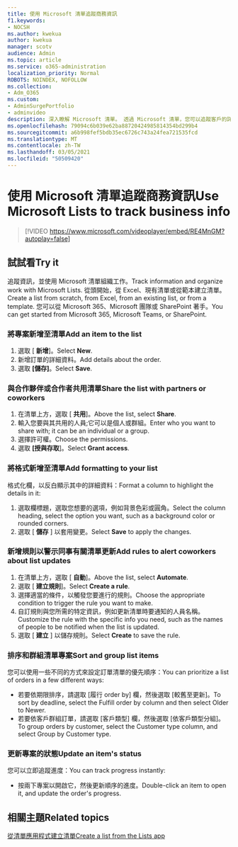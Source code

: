 ```yaml
---
title: 使用 Microsoft 清單追蹤商務資訊
f1.keywords:
- NOCSH
ms.author: kwekua
author: kwekua
manager: scotv
audience: Admin
ms.topic: article
ms.service: o365-administration
localization_priority: Normal
ROBOTS: NOINDEX, NOFOLLOW
ms.collection:
- Adm_O365
ms.custom:
- AdminSurgePortfolio
- adminvideo
description: 深入瞭解 Microsoft 清單。 透過 Microsoft 清單，您可以追蹤客戶的詳細資料，如客戶類型、訂單履行和訂單進度。
ms.openlocfilehash: 79094c6b039e62ba88720424985814354bd299b4
ms.sourcegitcommit: a6b998fef5bdb35ec6726c743a24fea721535fcd
ms.translationtype: MT
ms.contentlocale: zh-TW
ms.lasthandoff: 03/05/2021
ms.locfileid: "50509420"
---
```

# <a name="use-microsoft-lists-to-track-business-info"></a><span data-ttu-id="3bb39-104">使用 Microsoft 清單追蹤商務資訊</span><span class="sxs-lookup"><span data-stu-id="3bb39-104">Use Microsoft Lists to track business info</span></span>

> [!VIDEO https://www.microsoft.com/videoplayer/embed/RE4MnGM?autoplay=false]

## <a name="try-it"></a><span data-ttu-id="3bb39-105">試試看</span><span class="sxs-lookup"><span data-stu-id="3bb39-105">Try it</span></span>

<span data-ttu-id="3bb39-106">追蹤資訊，並使用 Microsoft 清單組織工作。</span><span class="sxs-lookup"><span data-stu-id="3bb39-106">Track information and organize work with Microsoft Lists.</span></span> <span data-ttu-id="3bb39-107">從頭開始，從 Excel、現有清單或從範本建立清單。</span><span class="sxs-lookup"><span data-stu-id="3bb39-107">Create a list from scratch, from Excel, from an existing list, or from a template.</span></span> <span data-ttu-id="3bb39-108">您可以從 Microsoft 365、Microsoft 團隊或 SharePoint 著手。</span><span class="sxs-lookup"><span data-stu-id="3bb39-108">You can get started from Microsoft 365, Microsoft Teams, or SharePoint.</span></span>

### <a name="add-an-item-to-the-list"></a><span data-ttu-id="3bb39-109">將專案新增至清單</span><span class="sxs-lookup"><span data-stu-id="3bb39-109">Add an item to the list</span></span>

1. <span data-ttu-id="3bb39-110">選取 [ **新增**]。</span><span class="sxs-lookup"><span data-stu-id="3bb39-110">Select **New**.</span></span>
1. <span data-ttu-id="3bb39-111">新增訂單的詳細資料。</span><span class="sxs-lookup"><span data-stu-id="3bb39-111">Add details about the order.</span></span>
1. <span data-ttu-id="3bb39-112">選取 **[儲存]**。</span><span class="sxs-lookup"><span data-stu-id="3bb39-112">Select **Save**.</span></span>

### <a name="share-the-list-with-partners-or-coworkers"></a><span data-ttu-id="3bb39-113">與合作夥伴或合作者共用清單</span><span class="sxs-lookup"><span data-stu-id="3bb39-113">Share the list with partners or coworkers</span></span>

1. <span data-ttu-id="3bb39-114">在清單上方，選取 [ **共用**]。</span><span class="sxs-lookup"><span data-stu-id="3bb39-114">Above the list, select **Share**.</span></span>
1. <span data-ttu-id="3bb39-115">輸入您要與其共用的人員;它可以是個人或群組。</span><span class="sxs-lookup"><span data-stu-id="3bb39-115">Enter who you want to share with; it can be an individual or a group.</span></span>
1. <span data-ttu-id="3bb39-116">選擇許可權。</span><span class="sxs-lookup"><span data-stu-id="3bb39-116">Choose the permissions.</span></span>
1. <span data-ttu-id="3bb39-117">選取 **[授與存取**]。</span><span class="sxs-lookup"><span data-stu-id="3bb39-117">Select **Grant access**.</span></span>

### <a name="add-formatting-to-your-list"></a><span data-ttu-id="3bb39-118">將格式新增至清單</span><span class="sxs-lookup"><span data-stu-id="3bb39-118">Add formatting to your list</span></span>

<span data-ttu-id="3bb39-119">格式化欄，以反白顯示其中的詳細資料：</span><span class="sxs-lookup"><span data-stu-id="3bb39-119">Format a column to highlight the details in it:</span></span>

1. <span data-ttu-id="3bb39-120">選取欄標題，選取您想要的選項，例如背景色彩或圓角。</span><span class="sxs-lookup"><span data-stu-id="3bb39-120">Select the column heading, select the option you want, such as a background color or rounded corners.</span></span>
1. <span data-ttu-id="3bb39-121">選取 [ **儲存** ] 以套用變更。</span><span class="sxs-lookup"><span data-stu-id="3bb39-121">Select **Save** to apply the changes.</span></span>

### <a name="add-rules-to-alert-coworkers-about-list-updates"></a><span data-ttu-id="3bb39-122">新增規則以警示同事有關清單更新</span><span class="sxs-lookup"><span data-stu-id="3bb39-122">Add rules to alert coworkers about list updates</span></span>

1. <span data-ttu-id="3bb39-123">在清單上方，選取 [ **自動**]。</span><span class="sxs-lookup"><span data-stu-id="3bb39-123">Above the list, select **Automate**.</span></span>
1. <span data-ttu-id="3bb39-124">選取 [ **建立規則**]。</span><span class="sxs-lookup"><span data-stu-id="3bb39-124">Select **Create a rule**.</span></span>
1. <span data-ttu-id="3bb39-125">選擇適當的條件，以觸發您要進行的規則。</span><span class="sxs-lookup"><span data-stu-id="3bb39-125">Choose the appropriate condition to trigger the rule you want to make.</span></span>
1. <span data-ttu-id="3bb39-126">自訂規則與您所需的特定資訊，例如更新清單時要通知的人員名稱。</span><span class="sxs-lookup"><span data-stu-id="3bb39-126">Customize the rule with the specific info you need, such as the names of people to be notified when the list is updated.</span></span>
1. <span data-ttu-id="3bb39-127">選取 [ **建立** ] 以儲存規則。</span><span class="sxs-lookup"><span data-stu-id="3bb39-127">Select **Create** to save the rule.</span></span>

### <a name="sort-and-group-list-items"></a><span data-ttu-id="3bb39-128">排序和群組清單專案</span><span class="sxs-lookup"><span data-stu-id="3bb39-128">Sort and group list items</span></span>

<span data-ttu-id="3bb39-129">您可以使用一些不同的方式來設定訂單清單的優先順序：</span><span class="sxs-lookup"><span data-stu-id="3bb39-129">You can prioritize a list of orders in a few different ways:</span></span>

- <span data-ttu-id="3bb39-130">若要依期限排序，請選取 [履行 order by] 欄，然後選取 [較舊至更新]。</span><span class="sxs-lookup"><span data-stu-id="3bb39-130">To sort by deadline, select the Fulfill order by column and then select Older to Newer.</span></span>
- <span data-ttu-id="3bb39-131">若要依客戶群組訂單，請選取 [客戶類型] 欄，然後選取 [依客戶類型分組]。</span><span class="sxs-lookup"><span data-stu-id="3bb39-131">To group orders by customer, select the Customer type column, and select Group by Customer type.</span></span>

### <a name="update-an-items-status"></a><span data-ttu-id="3bb39-132">更新專案的狀態</span><span class="sxs-lookup"><span data-stu-id="3bb39-132">Update an item's status</span></span>

<span data-ttu-id="3bb39-133">您可以立即追蹤進度：</span><span class="sxs-lookup"><span data-stu-id="3bb39-133">You can track progress instantly:</span></span>

- <span data-ttu-id="3bb39-134">按兩下專案以開啟它，然後更新順序的進度。</span><span class="sxs-lookup"><span data-stu-id="3bb39-134">Double-click an item to open it, and update the order's progress.</span></span>

## <a name="related-topics"></a><span data-ttu-id="3bb39-135">相關主題</span><span class="sxs-lookup"><span data-stu-id="3bb39-135">Related topics</span></span>

[<span data-ttu-id="3bb39-136">從清單應用程式建立清單</span><span class="sxs-lookup"><span data-stu-id="3bb39-136">Create a list from the Lists app</span></span>](https://support.microsoft.com/office/create-a-list-from-the-lists-app-b5e0b7f8-136f-425f-a108-699586f8e8bd)
